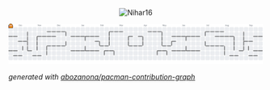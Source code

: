 <p align = "center"><img src="https://socialify.git.ci/Nihar16/Nihar16/image?custom_description=This+is+my+portfolio.+Welcome+to+the+Backdoor.%0A%3E+_Code%2C+commit%2C+repeat%2C++automate%2C+build%2C+and+break+things+%E2%80%94+sometimes+in+that+order.&description=1&font=Source+Code+Pro&name=1&owner=1&pattern=Circuit+Board&theme=Auto" alt="Nihar16" width="640" height="320" /></p>

<picture>
  <source media="(prefers-color-scheme: dark)" srcset="https://raw.githubusercontent.com/Nihar16/Nihar15/output/pacman-contribution-graph-dark.svg">
  <source media="(prefers-color-scheme: light)" srcset="https://raw.githubusercontent.com/Nihar16/Nihar16/output/pacman-contribution-graph.svg">
  <img alt="pacman contribution graph" src="https://raw.githubusercontent.com/Nihar16/Nihar16/output/pacman-contribution-graph.svg">
</picture>

_generated with [abozanona/pacman-contribution-graph](https://abozanona.github.io/pacman-contribution-graph/)_
